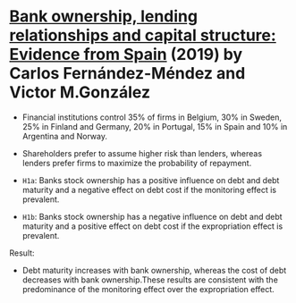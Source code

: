 # [Bank ownership, lending relationships and capital structure: Evidence from Spain][esp] (2019) by Carlos Fernández-Méndez and Victor M.González

[esp]: https://www.sciencedirect.com/science/article/pii/S2340943618302743


- Financial institutions control 35% of firms in Belgium, 30% in Sweden, 25% in Finland and Germany, 20% in Portugal, 15% in Spain and 10% in Argentina and Norway.

- Shareholders prefer to assume higher risk than lenders, whereas lenders prefer firms to maximize the probability of repayment.


- `H1a`: Banks stock ownership has a positive influence on debt and debt maturity and a negative effect on debt cost if the monitoring effect is prevalent.

- `H1b`: Banks stock ownership has a negative influence on debt and debt maturity and a positive effect on debt cost if the expropriation effect is prevalent.


Result:

- Debt maturity increases with bank ownership, whereas the cost of debt decreases with bank ownership.These results are consistent with the predominance of the monitoring effect over the expropriation effect.


